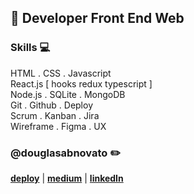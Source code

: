 ## :city_sunset: Developer Front End Web

### Skills 💻
HTML . CSS . Javascript <br/>
React.js [ hooks redux typescript ] <br/>
Node.js . SQLite . MongoDB <br/>
Git . Github . Deploy  <br/>
Scrum . Kanban . Jira <br/>
Wireframe . Figma . UX <br/>

### @douglasabnovato :pencil2:
[**deploy**](https://linktr.ee/douglasabnovato/) | [**medium**](https://medium.com/@douglasabnovato) | [**linkedIn**](https://www.linkedin.com/in/douglasabnovato) 
